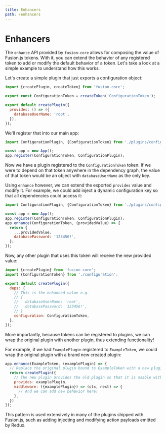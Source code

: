 ```yaml
---
title: Enhancers
path: /enhancers
---
```


# Enhancers

The `enhance` API provided by `fusion-core` allows for composing the value of Fusion.js tokens. With it, you can extend the behavior of any registered token to add or modify the default behavior of a token. Let's take a look at a simple example to understand how this works.

Let's create a simple plugin that just exports a configuration object:

```js
import {createPlugin, createToken} from 'fusion-core';

export const ConfigurationToken = createToken('ConfigurationToken');

export default createPlugin({
  provides: () => ({
    databaseUserName: 'root',
  }),
});
```

We'll register that into our main app:

```js
import ConfigurationPlugin, {ConfigurationToken} from './plugins/configuration';

const app = new App();
app.register(ConfigurationToken, ConfigurationPlugin);
```

Now we have a plugin registered to the `ConfigurationToken` token. If we were to depend on that token anywhere in the dependency graph, the value of that token would be an object with `databaseUserName` as the only key.

Using `enhance` however, we can extend the exported `provides` value and modify it. For example, we could add inject a dynamic configuration key so that all dependencies could access it:

```js
import ConfigurationPlugin, {ConfigurationToken} from './plugins/configuration';

const app = new App();
app.register(ConfigurationToken, ConfigurationPlugin);
app.enhance(ConfigurationToken, (providedValue) => {
  return {
    ...providedValue,
    databasePassword: '123456!',
  };
});
```

Now, any other plugin that uses this token will receive the new provided value:

```js
import {createPlugin} from 'fusion-core';
import {ConfigurationToken} from './configuration';

export default createPlugin({
  deps: {
    // This is the enhanced value e.g.
    // {
    //   databaseUserName: 'root',
    //   databasePassword: '123456!',
    // }
    configuration: ConfigurationToken,
  },
});
```

More importantly, because tokens can be registered to plugins, we can wrap the original plugin with another plugin, thus extending functionality!

For example, if we had `ExamplePlugin` registered to `ExampleToken`, we could wrap the original plugin with a brand new created plugin:

```js
app.enhance(ExampleToken, (examplePlugin) => {
  // Replace the original plugin bound to ExampleToken with a new plugin
  return createPlugin({
    // The new plugin provides the old plugin so that it is usable within this new plugin
    provides: examplePlugin,
    middleware: ({examplePlugin}) => (ctx, next) => {
      // And we can add new behavior here!
    },
  })
});
```

This pattern is used extensively in many of the plugins shipped with Fusion.js, such as adding injecting and modifying action payloads emitted by Redux.
